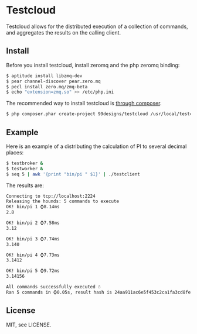 # Testcloud

Testcloud allows for the distributed execution of a collection of commands, and aggregates the
results on the calling client.

## Install

Before you install testcloud, install zeromq and the php zeromq binding:

```bash
$ aptitude install libzmq-dev
$ pear channel-discover pear.zero.mq
$ pecl install zero.mq/zmq-beta
$ echo "extension=zmq.so" >> /etc/php.ini
```

The recommended way to install testcloud is [through composer](http://getcomposer.org).

```bash
$ php composer.phar create-project 99designs/testcloud /usr/local/testcloud
```

## Example

Here is an example of a distributing the calculation of PI to several decimal places:

```bash
$ testbroker &
$ testworker &
$ seq 5 | awk '{print "bin/pi " $1}' | ./testclient
```

The results are:

```bash
Connecting to tcp://localhost:2224
Releasing the hounds: 5 commands to execute
OK! bin/pi 1 ⌚8.14ms
2.8

OK! bin/pi 2 ⌚7.58ms
3.12

OK! bin/pi 3 ⌚7.74ms
3.140

OK! bin/pi 4 ⌚7.73ms
3.1412

OK! bin/pi 5 ⌚9.72ms
3.14156

All commands successfully executed ☃
Ran 5 commands in ⌚0.05s, result hash is 24aa911ac6e5f453c2ca1fa3cd8fe3ad2d6b1f43
```

## License

MIT, see LICENSE.
